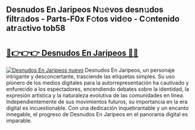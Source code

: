 ## Desnudos En Jaripeos N𝚞𝚎vos desn𝚞dos filtr𝚊dos - Parts-F0x F𝚘tos vid𝚎o - C𝚘ntenido atr𝚊ctivo tob58

# <h2><a href="http://mbarsl.tromn.icu/?c=Desnudos+En+Jaripeos">🔗👉👉👉 Desnudos En Jaripeos 🔗🔗</a></h2>

[![Desnudos En Jaripeos nuevo](https://i.imgur.com/pEAQMta.gif)](http://mbarsl.tromn.icu/?c=Desnudos+En+Jaripeos)
Desnudos En Jaripeos, un personaje intrigante y desconcertante, trasciende las etiquetas simples. Su uso pionero de los medios digitales para la autorrepresentación ha cautivado y enfurecido a los espectadores, encendiendo debates sobre la identidad, la expresión artística y la naturaleza evolutiva de las comunidades en línea. Independientemente de sus movimientos futuros, su importancia en la era digital es incuestionable. Con una dedicación inquebrantable y un encanto innegable, el progreso de Desnudos En Jaripeos en el panorama digital es imparable.
